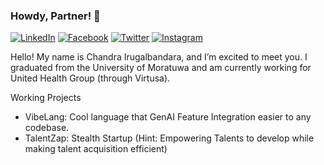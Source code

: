 ### Howdy, Partner! 👋
[![LinkedIn](https://img.shields.io/badge/LinkedIn-0077B5?style=for-the-badge&logo=linkedin&logoColor=white)](https://www.linkedin.com/in/chandralegend)
[![Facebook](https://img.shields.io/badge/Facebook-1877F2?style=for-the-badge&logo=facebook&logoColor=white)](https://www.facebook.com/realchandralegend/)
[![Twitter](https://img.shields.io/badge/Twitter-1DA1F2?style=for-the-badge&logo=twitter&logoColor=white)](https://twitter.com/cirugal)
[![Instagram](https://img.shields.io/badge/Instagram-E4405F?style=for-the-badge&logo=instagram&logoColor=white)](https://www.instagram.com/realchandralegend/)


Hello! My name is Chandra Irugalbandara, and I’m excited to meet you. I graduated from the University of Moratuwa and am currently working for United Health Group (through Virtusa).

Working Projects
- VibeLang: Cool language that GenAI Feature Integration easier to any codebase.
- TalentZap: Stealth Startup (Hint: Empowering Talents to develop while making talent acquisition efficient)
